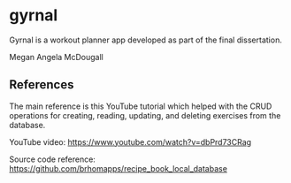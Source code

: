 # gyrnal

Gyrnal is a workout planner app developed as part of the final dissertation. 

Megan Angela McDougall



## References
The main reference is this YouTube tutorial which helped with the CRUD operations for creating, reading, updating, and deleting exercises from the database.

YouTube video:
https://www.youtube.com/watch?v=dbPrd73CRag

Source code reference:
https://github.com/brhomapps/recipe_book_local_database
